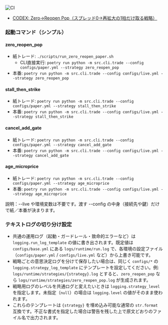 ![CI](https://github.com/yoyowasa/BFMMBOT/actions/workflows/ci.yml/badge.svg)

- [CODEX: Zero→Reopen Pop（スプレッド0→再拡大の1拍だけ取る戦略）](docs/CODEX_ZERO_REOPEN_POP.md)  <!-- 何をするか：戦略の詳細仕様と運用ワークフローの導線 -->

### 起動コマンド（シンプル）

#### zero_reopen_pop
- 紙トレード: `./scripts/run_zero_reopen_paper.sh`
  - CLI直接実行: `poetry run python -m src.cli.trade --config configs/paper.yml --strategy zero_reopen_pop`
- 本番: `poetry run python -m src.cli.trade --config configs/live.yml --strategy zero_reopen_pop`

#### stall_then_strike
- 紙トレード: `poetry run python -m src.cli.trade --config configs/paper.yml --strategy stall_then_strike`
- 本番: `poetry run python -m src.cli.trade --config configs/live.yml --strategy stall_then_strike`

#### cancel_add_gate
- 紙トレード: `poetry run python -m src.cli.trade --config configs/paper.yml --strategy cancel_add_gate`
- 本番: `poetry run python -m src.cli.trade --config configs/live.yml --strategy cancel_add_gate`

#### age_microprice
- 紙トレード: `poetry run python -m src.cli.trade --config configs/paper.yml --strategy age_microprice`
- 本番: `poetry run python -m src.cli.trade --config configs/live.yml --strategy age_microprice`

説明：--live や環境変数は不要です。渡す --config の中身（接続先や鍵）だけで紙／本番が決まります。

### テキストログの切り分け設定

- 共通の運用ログ（起動・ガードレール・致命的エラーなど）は `logging.run_log_template` の値に書き出されます。既定値は `configs/base.yml` にある `logs/runtime/run.log` で、各環境の設定ファイル（`configs/paper.yml` / `configs/live.yml` など）から上書き可能です。
- 戦略ごとの意思決定ログを分けて保存したい場合は、同じく `configs/*` の `logging.strategy_log_template` にテンプレートを設定してください。例: `logs/runtime/strategies/{strategy}.log` とすると、`zero_reopen_pop` なら `logs/runtime/strategies/zero_reopen_pop.log` が生成されます。
- 戦略用ログのレベルを共通ログと変えたいときは `logging.strategy_level` を指定します。未指定（`null`）の場合は `logging.level` の値がそのまま使われます。
- これらのテンプレートは `{strategy}` を埋め込み可能な通常の `str.format` 互換です。不正な書式を指定した場合は警告を残した上で原文どおりのファイル名で出力されます。

